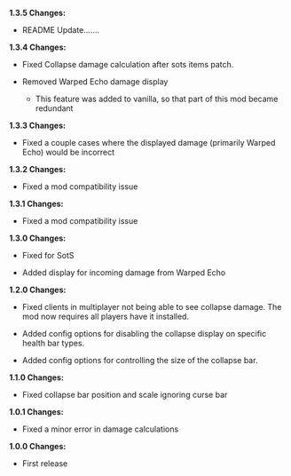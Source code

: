 **1.3.5 Changes:**

* README Update.......

**1.3.4 Changes:**

* Fixed Collapse damage calculation after sots items patch.

* Removed Warped Echo damage display
  * This feature was added to vanilla, so that part of this mod became redundant

**1.3.3 Changes:**

* Fixed a couple cases where the displayed damage (primarily Warped Echo) would be incorrect

**1.3.2 Changes:**

* Fixed a mod compatibility issue

**1.3.1 Changes:**

* Fixed a mod compatibility issue

**1.3.0 Changes:**

* Fixed for SotS

* Added display for incoming damage from Warped Echo

**1.2.0 Changes:**

* Fixed clients in multiplayer not being able to see collapse damage. The mod now requires all players have it installed.

* Added config options for disabling the collapse display on specific health bar types.

* Added config options for controlling the size of the collapse bar.

**1.1.0 Changes:**

* Fixed collapse bar position and scale ignoring curse bar

**1.0.1 Changes:**

* Fixed a minor error in damage calculations

**1.0.0 Changes:**

* First release